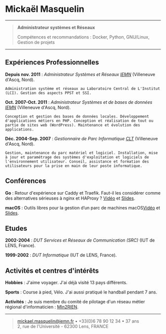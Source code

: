 Mickaël Masquelin
=========================

----

> **Administrateur systèmes et Réseaux**  
>
>  Compétences et recommandations : Docker, Python, GNU/Linux, Gestion de projets

----

Expériences Professionnelles
----------------------------
**Depuis nov. 2011**
:   *Administrateur Systèmes et Réseaux [IEMN](https://www.iemn.fr/)*
    (Villeneuve d'Ascq, Nord).
    
    Administration système et réseaux au Laboratoire Central de L'Institut (LCI). Gestion des aspects PPST et SSI.
    
**Oct. 2007-Oct. 2011**
:   *Administrateur Systèmes et de bases de données [IEMN](https://www.iemn.fr/)*
    (Villeneuve d'Ascq, Nord).
    
    Conception et gestion des bases de données locales. Développement d'applications métiers en PHP. Conception et réalisation de tout ou partie de sites web (WordPress). Maintenance et évolution des applications.
    
**Déc. 2004-Sep. 2007**
:   *Gestionnaire de Parc Informatique [CLT](https://https://www.vjf.cnrs.fr/clt/v3/index.php)*
    (Villeneuve d'Ascq, Nord).
    
    Gestion, maintenance du parc matériel et logiciel. Installation, mise à jour et paramétrage des systèmes d'exploitation et logiciels de l'environnement utilisateur. Conseil, assistance et formation des utilisateurs pour la prise en main de leur poste informatique.

Conférences
-----------
**Go**
:   Retour d'expérience sur Caddy et Traefik. Faut-il les considérer comme des alternatives sérieuses à nginx et HAProxy ? [Vidéo](http://lille1tv.univ-lille1.fr/collections/video.aspx?id=e08b5fe2-4256-4e5d-bdab-8047b135e440) et
[Slides](https://hal.archives-ouvertes.fr/hal-01777643/file/retex_Caddy_Traefik_MIn2RIEN-final.pdf).

**macOS**
:   Outils libres pour la gestion d’un parc de machines macOS[Vidéo](http://lille1tv.univ-lille1.fr/collections/video.aspx?id=6c26529f-f460-4c74-91ce-bb458443b049) et
[Slides](https://hal.archives-ouvertes.fr/hal-01774796/file/1-25012018-MMasquelin.pdf).

Etudes
------
**2002-2004**
:   *DUT Services et Réseaux de Communication (SRC)*
    (IUT de LENS, France).

**1999-2002**
:   *DUT Informatique*
    (IUT de LENS, France).

Activités et centres d'intérêts
-------------------------------
**Hobbies**
:   J'aime voyager. J'ai déjà visité 13 pays différents.

**Sports**
:   Course à pied, Vélo. J'ai aussi pratiqué le handball pendant 7 ans.

**Activités**
:   Je suis membre du comité de pilotage d'un réseau métier régional d'informaticien : [MIn2RIEN](https://www.min2rien.fr).

----

> <mickael.masquelin@iemn.fr> • +33(0)6 78 90 12 34 • 37 ans\
>  2, rue de l'Université - 62300 Lens, FRANCE